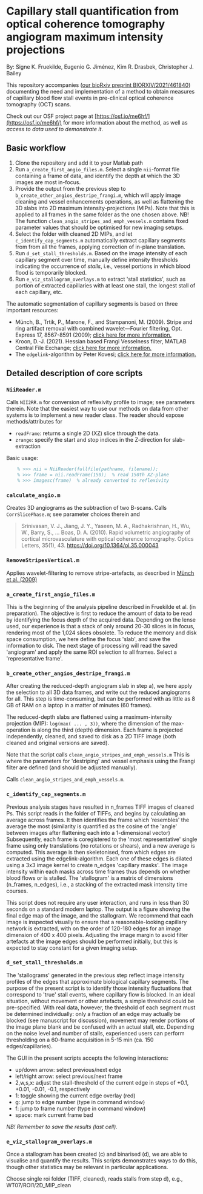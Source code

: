 # Capillary stall quantification from optical coherence tomography angiogram maximum intensity projections

By: Signe K. Fruekilde, Eugenio G. Jiménez, Kim R. Drasbek,
Christopher J. Bailey

This repository accompanies
([our bioRxiv preprint BIORXIV/2021/461840](https://osf.io/me6hf/))
documenting the need and implementation of a method to obtain measures of
capillary blood flow stall events in pre-clinical optical coherence
tomography (OCT) scans.

Check out our OSF project page at
[https://osf.io/me6hf/](https://osf.io/me6hf/) for more information about
the method, as well as *access to data used to demonstrate it*.

## Basic workflow

1. Clone the repository and add it to your Matlab path
2. Run `a_create_first_angio_files.m`. Select a single `nii`-format file
containing a frame of data, and identify the depth at which the 3D images
are most in-focus.
3. Provide the output from the previous step to
`b_create_other_angios_destripe_frangi.m`, which will apply image
cleaning and vessel enhancements operations, as well as flattening the 3D
slabs into 2D maximum intensity-projections (MIPs). Note that this is
applied to all frames in the same folder as the one chosen above.
NB! The function `clean_angio_stripes_and_emph_vessels.m` contains fixed
parameter values that should be optimised for new imaging setups.
4. Select the folder with cleaned 2D MIPs, and let
`c_identify_cap_segments.m` automatically extract capillary segments from
from all the frames, applying correction of in-plane translation.
5. Run `d_set_stall_thresholds.m`.
Based on the image intensity of each capillary segment over time,
manually define intensity thresholds indicating the occurrence of _stalls_,
i.e., vessel portions in which blood flood is temporarily blocked.
6. Run `e_viz_stallogram_overlays.m` to extract 'stall statistics', such as
portion of extracted capillaries with at least one stall, the longest stall
of each capillary, etc. 

The automatic segmentation of capillary segments is based on three
important resources:

* Münch, B., Trtik, P., Marone, F., and Stampanoni, M. (2009).
Stripe and ring artifact removal with combined wavelet—Fourier filtering,
Opt. Express 17, 8567-8591 (2009);
[click here for more information.](https://www.osapublishing.org/oe/fulltext.cfm?uri=oe-17-10-8567&id=179485)
* Kroon, D.-J. (2021). Hessian based Frangi Vesselness filter,
MATLAB Central File Exchange;
[click here for more information.](https://www.mathworks.com/matlabcentral/fileexchange/24409-hessian-based-frangi-vesselness-filter)
* The `edgelink`-algorithm by Peter Kovesi; 
[click here for more information.](https://www.peterkovesi.com/matlabfns/)

## Detailed description of core scripts

### `NiiReader.m`

Calls `NII2RR.m` for conversion of reflexivity profile to image; see
parameters therein. Note that the easiest way to use our methods on data
from other systems is to implement a new reader class. The reader should
expose methods/attributes for

* `readFrame`: returns a single 2D (XZ) slice through the data.
* `zrange`: specify the start and stop indices in the Z-direction for slab-
extraction

Basic usage:

```matlab
    % >>> nii = NiiReader(fullfile(pathname, filename));
    % >>> frame = nii.readFrame(150);  % read 150th XZ-plane
    % >>> imagesc(frame)  % already converted to reflexivity
```

### `calculate_angio.m`

Creates 3D angiograms as the subtraction of two B-scans. Calls
`CorrSlicePhase.m`; see parameter choices therein and

> Srinivasan, V. J., Jiang, J. Y., Yaseen, M. A., Radhakrishnan, H.,
Wu, W., Barry, S., ... Boas, D. A. (2010). Rapid volumetric angiography of
cortical microvasculature with optical coherence tomography.
Optics Letters, 35(1), 43. https://doi.org/10.1364/ol.35.000043

### `RemoveStripesVertical.m`

Applies wavelet-filtering to remove stripe-artefacts, as described in
[Münch et al. (2009)](https://www.osapublishing.org/oe/fulltext.cfm?uri=oe-17-10-8567&id=179485)

### `a_create_first_angio_files.m`

This is the beginning of the analysis pipeline described in Fruekilde et
al. (in preparation). The objective is first to reduce the amount of data
to be read by identifying the focus depth of the acquired data. Depending
on the lense used, our experience is that a stack of only around 20-30
slices is in focus, rendering most of the 1,024 slices obsolete. To
reduce the memory and disk space consumption, we here define the focus
'slab', and save the information to disk. The next stage of processing
will read the saved 'angiogram' and apply the same ROI selection to all
frames. Select a 'representative frame'.

### `b_create_other_angios_destripe_frangi.m`

After creating the reduced-depth angiogram slab in step a), we here apply
the selection to all 3D data frames, and write out the reduced angiograms
for all. This step is time-consuming, but can be performed with as little
as 8 GB of RAM on a laptop in a matter of minutes (60 frames).

The reduced-depth slabs are flattened using a maximum-intensity
projection (MIP): `log(max( ... , 3))`, where the dimension of the
max-operation is along the third (depth) dimension. Each frame is
projected independently, cleaned, and saved to disk as a 2D TIFF image
(both cleaned and original versions are saved).

Note that the script calls `clean_angio_stripes_and_emph_vessels.m`
This is where the parameters for 'destriping' and vessel emphasis using
the Frangi filter are defined (and should be adjusted manually).

Calls `clean_angio_stripes_and_emph_vessels.m`.

### `c_identify_cap_segments.m`

Previous analysis stages have resulted in n_frames TIFF images of cleaned
Ps. This script reads in the folder of TIFFs, and begins by calculating
an average across frames. It then identifies the frame which 'resembles'
the average the most (similarity is quantified as the cosine of the
'angle' between images after flattening each into a 1-dimensional vector)
Subsequently, each frame is coregistered to the 'most representative'
single frame using only translations (no rotations or shears), and a new
average is computed. This average is then skeletonised, from which edges
are extracted using the edgelink-algorithm. Each one of these edges is
dilated using a 3x3 image kernel to create n_edges 'capillary masks'.
The image intensity within each masks across time frames thus depends on
whether blood flows or is stalled. The 'stallogram' is a matrix of
dimensions (n_frames, n_edges), i.e., a stacking of the extracted mask
intensity time courses.

This script does not require any user interaction, and runs in less than
30 seconds on a standard modern laptop. The output is a figure showing
the final edge map of the image, and the stallogram. We recommend that
each image is inspected visually to ensure that a reasonable-looking
capillary network is extracted, with on the order of 120-180 edges for an
image dimension of 400 x 400 pixels. Adjusting the image margin to avoid
filter artefacts at the image edges should be performed initially, but
this is expected to stay constant for a given imaging setup.

### `d_set_stall_thresholds.m`

The 'stallograms' generated in the previous step reflect image intensity
profiles of the edges that approximate biological capillary segments. The
purpose of the present script is to identify those intensity fluctuations
that correspond to 'true' stall events, where capillary flow is blocked.
In an ideal situation, without movement or other artefacts, a simple
threshold could be pre-specified. With real data, however, the threshold
of each segment must be determined individually: only a fraction of an
edge may actually be blocked (see manuscript for discussion), movement
may render portions of the image plane blank and be confused with an
actual stall, etc. Depending on the noise level and number of stalls,
experienced users can perform thresholding on a 60-frame acquisition in
5-15 min (ca. 150 edges/capillaries).

The GUI in the present scripts accepts the following interactions:
- up/down arrow: select previous/next edge
- left/right arrow: select previous/next frame
- 2,w,s,x: adjust the stall-threshold of the current edge in steps of
           +0.1, +0.01, -0.01, -0.1, respectively
- 1: toggle showing the current edge overlay (red)
- g: jump to edge number (type in command window)
- f: jump to frame number (type in command window)
- space: mark current frame bad

*NB! Remember to save the results (last cell).*

### `e_viz_stallogram_overlays.m`

Once a stallogram has been created (c) and binarised (d), we are able to
visualise and quantify the results. This scripts demonstrates ways to do
this, though other statistics may be relevant in particular applications.

Choose single roi folder (TIFF, cleaned), reads stalls from step d),
e.g., WT07/ROI1/2D_MIP_clean